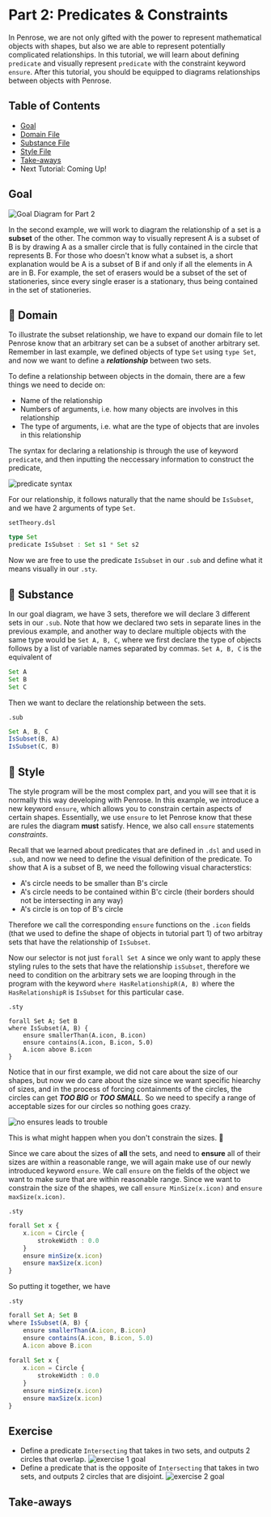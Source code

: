 # Part 2: Predicates & Constraints
In Penrose, we are not only gifted with the power to represent mathematical objects with shapes, but also we are able to represent potentially complicated relationships. In this tutorial, we will learn about defining `predicate` and visually represent `predicate` with the constraint keyword `ensure`. After this tutorial, you should be equipped to diagrams relationships between objects with Penrose. 

## Table of Contents
* [Goal](https://github.com/penrose/penrose/blob/docs-edit/tutorial/tutorial-p2.md#goal)
* [Domain File](https://github.com/penrose/penrose/blob/docs-edit/tutorial/tutorial-p2.md#page_facing_up-domain)
* [Substance File](https://github.com/penrose/penrose/blob/docs-edit/tutorial/tutorial-p2.md#page_facing_up-substance)
* [Style File](https://github.com/penrose/penrose/blob/docs-edit/tutorial/tutorial-p2.md#page_facing_up-style)
* [Take-aways](https://github.com/penrose/penrose/blob/docs-edit/tutorial/tutorial-p2.md#take-aways)
* Next Tutorial: Coming Up! 

## Goal

![Goal Diagram for Part 2](https://github.com/penrose/penrose/blob/docs-edit/assets/tutorial/part2/goal.svg)

In the second example, we will work to diagram the relationship of a set is a **subset** of the other. The common way to visually represent A is a subset of B is by drawing A as a smaller circle that is fully contained in the circle that represents B. For those who doesn't know what a subset is, a short explanation would be A is a subset of B if and only if all the elements in A are in B. For example, the set of erasers would be a subset of the set of stationeries, since every single eraser is a stationary, thus being contained in the set of stationeries. 

## :page_facing_up: Domain
To illustrate the subset relationship, we have to expand our domain file to let Penrose know that an arbitrary set can be a subset of another arbitrary set. Remember in last example, we defined objects of type `Set` using `type Set`, and now we want to define a _**relationship**_ between two sets. 

To define a relationship between objects in the domain, there are a few things we need to decide on:
* Name of the relationship
* Numbers of arguments, i.e. how many objects are involves in this relationship
* The type of arguments, i.e. what are the type of objects that are involes in this relationship 

The syntax for declaring a relationship is through the use of keyword `predicate`, and then inputting the neccessary information to construct the predicate,

![predicate syntax](https://github.com/penrose/penrose/blob/docs-edit/assets/tutorial/part2/predicateSyntax.png)

For our relationship, it follows naturally that the name should be `IsSubset`, and we have 2 arguments of type `Set`. 

`setTheory.dsl`
```typescript
type Set
predicate IsSubset : Set s1 * Set s2
```

Now we are free to use the predicate `IsSubset` in our `.sub` and define what it means visually in our `.sty`. 

## :page_facing_up: Substance
In our goal diagram, we have 3 sets, therefore we will declare 3 different sets in our `.sub`. Note that how we declared two sets in separate lines in the previous example, and another way to declare multiple objects with the same type would be `Set A, B, C`, where we first declare the type of objects follows by a list of variable names separated by commas. 
`Set A, B, C` is the equivalent of 
```typescript
Set A
Set B
Set C
```
Then we want to declare the relationship between the sets. 

`.sub`
```typescript
Set A, B, C
IsSubset(B, A)
IsSubset(C, B)
```

## :page_facing_up: Style
The style program will be the most complex part, and you will see that it is normally this way developing with Penrose. In this example, we introduce a new keyword `ensure`, which allows you to constrain certain aspects of certain shapes. Essentially, we use `ensure` to let Penrose know that these are rules the diagram **must** satisfy. Hence, we also call `ensure` statements _constraints_. 

Recall that we learned about predicates that are defined in `.dsl` and used in `.sub`, and now we need to define the visual definition of the predicate. To show that A is a subset of B, we need the following visual characterstics: 
* A's circle needs to be smaller than B's circle
* A's circle needs to be contained within B'c circle (their borders should not be intersecting in any way) 
* A's circle is on top of B's circle

Therefore we call the corresponding `ensure` functions on the `.icon` fields (that we used to define the shape of objects in tutorial part 1) of two arbitray sets that have the relationship of `IsSubset`. 

Now our selector is not just `forall Set A` since we only want to apply these styling rules to the sets that have the relationship `isSubset`, therefore we need to condition on the arbitrary sets we are looping through in the program with the keyword `where HasRelationshipR(A, B)` where the `HasRelationshipR` is `IsSubset` for this particular case. 

`.sty`
```
forall Set A; Set B
where IsSubset(A, B) {
    ensure smallerThan(A.icon, B.icon)
    ensure contains(A.icon, B.icon, 5.0)
    A.icon above B.icon
}
```

Notice that in our first example, we did not care about the size of our shapes, but now we do care about the size since we want specific hiearchy of sizes, and in the process of forcing containments of the circles, the circles can get **_TOO BIG_** or **_TOO SMALL_**. So we need to specify a range of acceptable sizes for our circles so nothing goes crazy. 

![no ensures leads to trouble](https://github.com/penrose/penrose/blob/docs-edit/assets/tutorial/part2/no_ensures.png)

This is what might happen when you don't constrain the sizes. :imp:

Since we care about the sizes of **all** the sets, and need to **ensure** all of their sizes are within a reasonable range, we will again make use of our newly introduced keyword `ensure`. We call `ensure` on the fields of the object we want to make sure that are within reasonable range. Since we want to constrain the size of the shapes, we call `ensure MinSize(x.icon)` and `ensure maxSize(x.icon)`. 

`.sty`
```typescript
forall Set x {
    x.icon = Circle {
        strokeWidth : 0.0
    }
    ensure minSize(x.icon)
    ensure maxSize(x.icon)
}
```
So putting it together, we have

`.sty`
```typescript
forall Set A; Set B
where IsSubset(A, B) {
    ensure smallerThan(A.icon, B.icon)
    ensure contains(A.icon, B.icon, 5.0)
    A.icon above B.icon
    
forall Set x {
    x.icon = Circle {
        strokeWidth : 0.0
    }
    ensure minSize(x.icon)
    ensure maxSize(x.icon)
}
```


## Exercise
* Define a predicate `Intersecting` that takes in two sets, and outputs 2 circles that overlap. 
![exercise 1 goal](https://github.com/penrose/penrose/blob/docs-edit/assets/tutorial/part2/e1c1.png)
* Define a predicate that is the opposite of `Intersecting` that takes in two sets, and outputs 2 circles that are disjoint. 
![exercise 2 goal](https://github.com/penrose/penrose/blob/docs-edit/assets/tutorial/part2/e1c2.png)

## Take-aways
